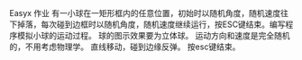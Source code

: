 Easyx 作业
有一小球在一矩形框内的任意位置，初始时以随机角度，随机速度往下掉落，每次碰到边框时以随机角度，随机速度继续运行，按ESC键结束。编写程序模拟小球的运动过程。
球的图示效果要为立体球。
运动方向和速度是完全随机的，不用考虑物理学。
直线移动，碰到边缘反弹。
按esc键结束。